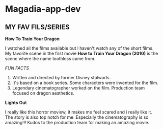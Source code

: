 # Magadia-app-dev
## MY FAV FILS/SERIES

**How To Train Your Dragon**

I watched all the films available but I haven't watch any of the short films.
My favorite scene in the first movie **How to Train Your Dragon (2010)** is the scene where the name toothless came from.

*FUN FACTS*
1. Written and directed by former Disney stalwarts.
2. It's based on a book series. Some characters were invented for the film.
3. Legendary cinematographer worked on the film. Production team focused on dragon aesthetics.

**Lights Out**

I really like this horror moview, it makes me feel scared and i really like it.
The story is also top notch for me. Especially the cinematography is so amazing!!!
Kudos to the production team for making an amazing movie.
